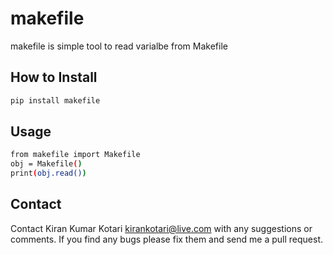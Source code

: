 # makefile

makefile is simple tool to read varialbe from Makefile

## How to Install

```bash
pip install makefile
```

## Usage

```bash
from makefile import Makefile
obj = Makefile()
print(obj.read())
```

## Contact

Contact Kiran Kumar Kotari <kirankotari@live.com> with any suggestions or comments. If you find any bugs please fix them and send me a pull request.